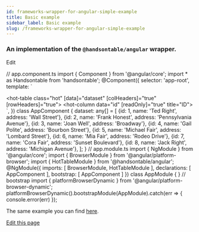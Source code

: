 ```yaml
---
id: frameworks-wrapper-for-angular-simple-example
title: Basic example
sidebar_label: Basic example
slug: /frameworks-wrapper-for-angular-simple-example
---
```


### An implementation of the `@handsontable/angular` wrapper.

<app-root></app-root>

Edit

// app.component.ts import { Component } from '@angular/core'; import \* as Handsontable from 'handsontable'; @Component({ selector: 'app-root', template: \` <div> <hot-table class="hot" \[data\]="dataset" \[colHeaders\]="true" \[rowHeaders\]="true"> <hot-column data="id" \[readOnly\]="true" title="ID"></hot-column> <hot-column data="name" title="Full name"></hot-column> <hot-column data="address" title="Street name"></hot-column> </hot-table> </div> \`, }) class AppComponent { dataset: any\[\] = \[ {id: 1, name: 'Ted Right', address: 'Wall Street'}, {id: 2, name: 'Frank Honest', address: 'Pennsylvania Avenue'}, {id: 3, name: 'Joan Well', address: 'Broadway'}, {id: 4, name: 'Gail Polite', address: 'Bourbon Street'}, {id: 5, name: 'Michael Fair', address: 'Lombard Street'}, {id: 6, name: 'Mia Fair', address: 'Rodeo Drive'}, {id: 7, name: 'Cora Fair', address: 'Sunset Boulevard'}, {id: 8, name: 'Jack Right', address: 'Michigan Avenue'}, \]; } // app.module.ts import { NgModule } from '@angular/core'; import { BrowserModule } from '@angular/platform-browser'; import { HotTableModule } from '@handsontable/angular'; @NgModule({ imports: \[ BrowserModule, HotTableModule \], declarations: \[ AppComponent \], bootstrap: \[ AppComponent \] }) class AppModule { } // bootstrap import { platformBrowserDynamic } from '@angular/platform-browser-dynamic'; platformBrowserDynamic().bootstrapModule(AppModule).catch(err => { console.error(err) });

The same example you can find [here](https://stackblitz.com/edit/handsontable-angular).

[Edit this page](https://github.com/handsontable/docs/edit/8.2.0/tutorials/wrapper-for-angular-examples.html)
